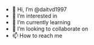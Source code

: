 - 👋 Hi, I’m @daitvd1997
- 👀 I’m interested in 
- 🌱 I’m currently learning
- 💞️ I’m looking to collaborate on 
- 📫 How to reach me 

<!---
daitvd1997/daitvd1997 is a ✨ special ✨ repository because its `README.md` (this file) appears on your GitHub profile.
You can click the Preview link to take a look at your changes.
--->
